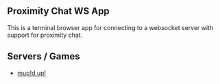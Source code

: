 ## Proximity Chat WS App
This is a terminal browser app for connecting to a websocket server with support for proximity chat.

## Servers / Games
- [mup!d up!](https://github.com/pckv/mupd-up)
